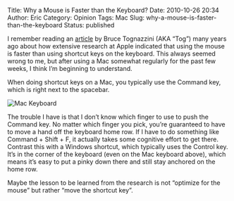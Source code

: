Title: Why a Mouse is Faster than the Keyboard?
Date: 2010-10-26 20:34
Author: Eric
Category: Opinion
Tags: Mac
Slug: why-a-mouse-is-faster-than-the-keyboard
Status: published

I remember reading an
[article](http://www.asktog.com/TOI/toi06KeyboardVMouse1.html) by Bruce
Tognazzini (AKA “Tog”) many years ago about how extensive research at
Apple indicated that using the mouse is faster than using shortcut keys
on the keyboard. This always seemed wrong to me, but after using a Mac
somewhat regularly for the past few weeks, I think I’m beginning to
understand.

<!--more-->

When doing shortcut keys on a Mac, you typically use the Command key,
which is right next to the spacebar.

![Mac Keyboard]({filename}/images/mac-keyboard.jpg)

The trouble I have is that I don’t know which finger to use to push the
Command key. No matter which finger you pick, you’re guaranteed to have
to move a hand off the keyboard home row. If I have to do something like
Command + Shift + F, it actually takes some cognitive effort to get
there. Contrast this with a Windows shortcut, which typically uses the
Control key. It’s in the corner of the keyboard (even on the Mac
keyboard above), which means it’s easy to put a pinky down there and
still stay anchored on the home row.

Maybe the lesson to be learned from the research is not “optimize for
the mouse” but rather “move the shortcut key”.
